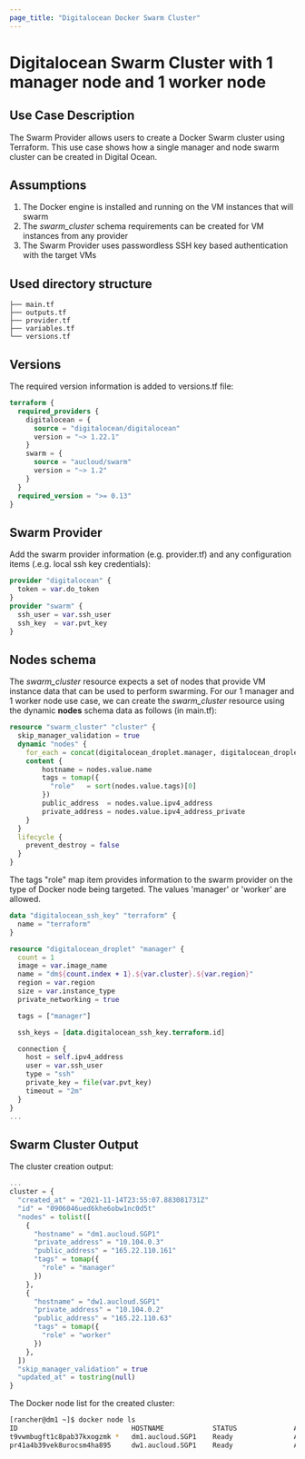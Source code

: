 ```yaml
---
page_title: "Digitalocean Docker Swarm Cluster"
---
```

# Digitalocean Swarm Cluster with 1 manager node and 1 worker node
## Use Case Description
The Swarm Provider allows users to create a Docker Swarm cluster using Terraform. This use case shows how a single manager and node swarm cluster can be created in Digital Ocean.

## Assumptions
1. The Docker engine is installed and running on the VM instances that will swarm
1. The *swarm_cluster* schema requirements can be created for VM instances from any provider
1. The Swarm Provider uses passwordless SSH key based authentication with the target VMs

## Used directory structure
```
├── main.tf
├── outputs.tf
├── provider.tf
├── variables.tf
└── versions.tf
```

## Versions
The required version information is added to versions.tf file:
```terraform
terraform {
  required_providers {
    digitalocean = {
      source = "digitalocean/digitalocean"
      version = "~> 1.22.1"
    }
    swarm = {
      source = "aucloud/swarm"
      version = "~> 1.2"
    }
  }
  required_version = ">= 0.13"
}
```

## Swarm Provider
Add the swarm provider information (e.g. provider.tf) and any configuration items (.e.g. local ssh key credentials):
```terraform
provider "digitalocean" {
  token = var.do_token
}
provider "swarm" {
  ssh_user = var.ssh_user
  ssh_key  = var.pvt_key
}
```

## Nodes schema
The *swarm_cluster* resource expects a set of nodes that provide VM instance data that can be used to perform swarming. For our 1 manager and 1 worker node use case, we can create the *swarm_cluster* resource using the dynamic **nodes** schema data as follows (in main.tf):
```terraform
resource "swarm_cluster" "cluster" {
  skip_manager_validation = true
  dynamic "nodes" {
    for_each = concat(digitalocean_droplet.manager, digitalocean_droplet.worker)
    content {
        hostname = nodes.value.name
        tags = tomap({
          "role"   = sort(nodes.value.tags)[0]
        })
        public_address  = nodes.value.ipv4_address
        private_address = nodes.value.ipv4_address_private
    }
  }
  lifecycle {
    prevent_destroy = false
  }
}
```
The tags "role" map item provides information to the swarm provider on the type of Docker node being targeted. The values 'manager' or 'worker' are allowed.
```terraform
data "digitalocean_ssh_key" "terraform" {
  name = "terraform"
}

resource "digitalocean_droplet" "manager" {
  count = 1
  image = var.image_name
  name = "dm${count.index + 1}.${var.cluster}.${var.region}"
  region = var.region
  size = var.instance_type
  private_networking = true

  tags = ["manager"]

  ssh_keys = [data.digitalocean_ssh_key.terraform.id]

  connection {
    host = self.ipv4_address
    user = var.ssh_user
    type = "ssh"
    private_key = file(var.pvt_key)
    timeout = "2m"
  }
}
...
```

## Swarm Cluster Output
The cluster creation output:
```terraform
...
cluster = {
  "created_at" = "2021-11-14T23:55:07.883081731Z"
  "id" = "0906046ued6khe6obw1nc0d5t"
  "nodes" = tolist([
    {
      "hostname" = "dm1.aucloud.SGP1"
      "private_address" = "10.104.0.3"
      "public_address" = "165.22.110.161"
      "tags" = tomap({
        "role" = "manager"
      })
    },
    {
      "hostname" = "dw1.aucloud.SGP1"
      "private_address" = "10.104.0.2"
      "public_address" = "165.22.110.63"
      "tags" = tomap({
        "role" = "worker"
      })
    },
  ])
  "skip_manager_validation" = true
  "updated_at" = tostring(null)
}
```
The Docker node list for the created cluster:
```bash
[rancher@dm1 ~]$ docker node ls
ID                            HOSTNAME            STATUS              AVAILABILITY        MANAGER STATUS      ENGINE VERSION
t9vwmbugft1c8pab37kxogzmk *   dm1.aucloud.SGP1    Ready               Active              Leader              19.03.15
pr41a4b39vek8urocsm4ha895     dw1.aucloud.SGP1    Ready               Active                                  19.03.15
```
